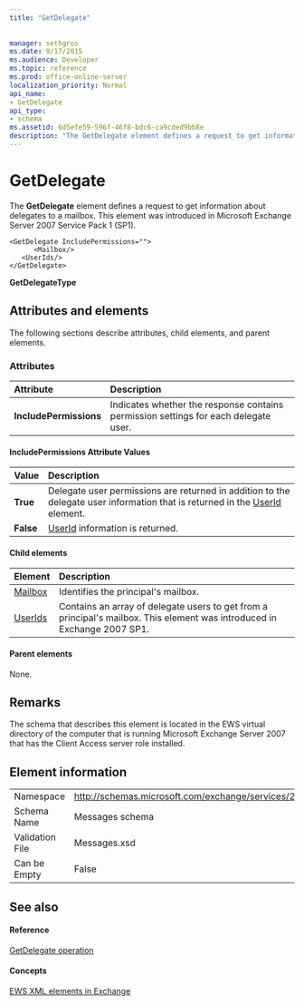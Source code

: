 ```yaml
---
title: "GetDelegate"
 
 
manager: sethgros
ms.date: 9/17/2015
ms.audience: Developer
ms.topic: reference
ms.prod: office-online-server
localization_priority: Normal
api_name:
- GetDelegate
api_type:
- schema
ms.assetid: 6d5efe59-596f-46f8-bdc6-ca9cded9bb8e
description: "The GetDelegate element defines a request to get information about delegates to a mailbox. This element was introduced in Microsoft Exchange Server 2007 Service Pack 1 (SP1)."
---
```


# GetDelegate

The **GetDelegate** element defines a request to get information about delegates to a mailbox. This element was introduced in Microsoft Exchange Server 2007 Service Pack 1 (SP1). 
  
```
<GetDelegate IncludePermissions="">
      <Mailbox/>
   <UserIds/>
</GetDelegate>
```

 **GetDelegateType**
## Attributes and elements

The following sections describe attributes, child elements, and parent elements.
  
### Attributes

|**Attribute**|**Description**|
|:-----|:-----|
|**IncludePermissions** <br/> |Indicates whether the response contains permission settings for each delegate user.  <br/> |
   
#### IncludePermissions Attribute Values

|**Value**|**Description**|
|:-----|:-----|
|**True** <br/> |Delegate user permissions are returned in addition to the delegate user information that is returned in the [UserId](userid.md) element.  <br/> |
|**False** <br/> |[UserId](userid.md) information is returned.  <br/> |
   
#### Child elements

|**Element**|**Description**|
|:-----|:-----|
|[Mailbox](mailbox.md) <br/> |Identifies the principal's mailbox.  <br/> |
|[UserIds](userids.md) <br/> |Contains an array of delegate users to get from a principal's mailbox. This element was introduced in Exchange 2007 SP1.  <br/> |
   
#### Parent elements

None.
  
## Remarks

The schema that describes this element is located in the EWS virtual directory of the computer that is running Microsoft Exchange Server 2007 that has the Client Access server role installed.
  
## Element information

|||
|:-----|:-----|
|Namespace  <br/> |http://schemas.microsoft.com/exchange/services/2006/messages  <br/> |
|Schema Name  <br/> |Messages schema  <br/> |
|Validation File  <br/> |Messages.xsd  <br/> |
|Can be Empty  <br/> |False  <br/> |
   
## See also

#### Reference

[GetDelegate operation](getdelegate-operation.md)
#### Concepts

[EWS XML elements in Exchange](ews-xml-elements-in-exchange.md)

